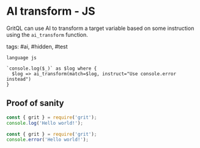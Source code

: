 # AI transform - JS

GritQL can use AI to transform a target variable based on some instruction using the `ai_transform` function.

tags: #ai, #hidden, #test

```grit
language js

`console.log($_)` as $log where {
  $log => ai_transform(match=$log, instruct="Use console.error instead")
}
```

## Proof of sanity

```js
const { grit } = require('grit');
console.log('Hello world!');
```

```js
const { grit } = require('grit');
console.error('Hello world!');
```
